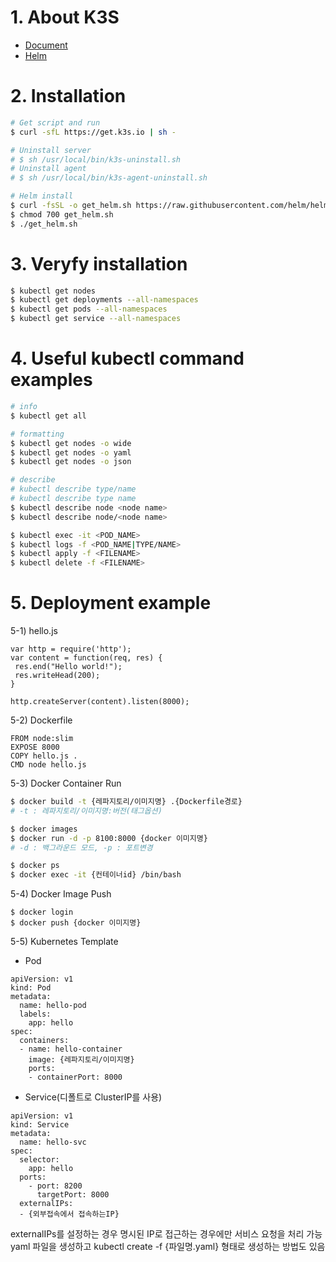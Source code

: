 # 1. About K3S
- [Document](https://docs.k3s.io/)
- [Helm](https://helm.sh/docs/)

# 2. Installation
```bash
# Get script and run
$ curl -sfL https://get.k3s.io | sh -

# Uninstall server
# $ sh /usr/local/bin/k3s-uninstall.sh
# Uninstall agent
# $ sh /usr/local/bin/k3s-agent-uninstall.sh

# Helm install
$ curl -fsSL -o get_helm.sh https://raw.githubusercontent.com/helm/helm/main/scripts/get-helm-3
$ chmod 700 get_helm.sh
$ ./get_helm.sh
```

# 3. Veryfy installation
```bash
$ kubectl get nodes
$ kubectl get deployments --all-namespaces
$ kubectl get pods --all-namespaces
$ kubectl get service --all-namespaces
```

# 4. Useful kubectl command examples
```bash
# info
$ kubectl get all

# formatting
$ kubectl get nodes -o wide
$ kubectl get nodes -o yaml
$ kubectl get nodes -o json

# describe
# kubectl describe type/name
# kubectl describe type name
$ kubectl describe node <node name>
$ kubectl describe node/<node name>

$ kubectl exec -it <POD_NAME>
$ kubectl logs -f <POD_NAME|TYPE/NAME>
$ kubectl apply -f <FILENAME>
$ kubectl delete -f <FILENAME>
```

# 5. Deployment example
5-1) hello.js
```
var http = require('http');
var content = function(req, res) {
 res.end("Hello world!");
 res.writeHead(200);
}

http.createServer(content).listen(8000);
```

5-2) Dockerfile
```
FROM node:slim
EXPOSE 8000
COPY hello.js .
CMD node hello.js
```

5-3) Docker Container Run
```bash
$ docker build -t {레파지토리/이미지명} .{Dockerfile경로}
# -t : 레파지토리/이미지명:버전(태그옵션)

$ docker images
$ docker run -d -p 8100:8000 {docker 이미지명}
# -d : 백그라운드 모드, -p : 포트변경

$ docker ps
$ docker exec -it {컨테이너id} /bin/bash
```

5-4) Docker Image Push
```
$ docker login
$ docker push {docker 이미지명}
```

5-5) Kubernetes Template
- Pod
```
apiVersion: v1
kind: Pod
metadata:
  name: hello-pod
  labels:
    app: hello
spec:
  containers:
  - name: hello-container
    image: {레파지토리/이미지명}
    ports:
    - containerPort: 8000
```

- Service(디폴트로 ClusterIP를 사용)
```
apiVersion: v1
kind: Service
metadata:
  name: hello-svc
spec:
  selector:
    app: hello
  ports:
    - port: 8200
      targetPort: 8000
  externalIPs:
  - {외부접속에서 접속하는IP}
```

externalIPs를 설정하는 경우 명시된 IP로 접근하는 경우에만 서비스 요청을 처리 가능
yaml 파일을 생성하고 kubectl create -f {파일명.yaml} 형태로 생성하는 방법도 있음
